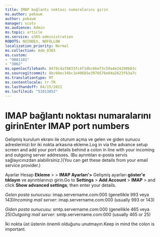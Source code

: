 ```yaml
---
title: IMAP bağlantı noktası numaralarını girin
ms.author: pebaum
author: pebaum
manager: scotv
ms.audience: Admin
ms.topic: article
ms.service: o365-administration
ROBOTS: NOINDEX, NOFOLLOW
localization_priority: Normal
ms.collection: Adm_O365
ms.custom:
- "9001101"
- "3062"
ms.openlocfilehash: 8479c4af8833fc4f1dbc66ef3c59a4e24290b83c
ms.sourcegitcommit: 8bc60ec34bc1e40685e3976576e04a2623f63a7c
ms.translationtype: MT
ms.contentlocale: tr-TR
ms.lasthandoff: 04/15/2021
ms.locfileid: "51813852"
---
```

# <a name="enter-imap-port-numbers"></a><span data-ttu-id="eb208-102">IMAP bağlantı noktası numaralarını girin</span><span class="sxs-lookup"><span data-stu-id="eb208-102">Enter IMAP port numbers</span></span>

<span data-ttu-id="eb208-103">Gelişmiş kurulum ekranı ile oturum açma ve gelen ve giden sunucu adreslerinizi bir iki nokta arkasına ekleme.</span><span class="sxs-lookup"><span data-stu-id="eb208-103">Log in via the advance setup screen and add your port details behind a colon in line with your incoming and outgoing server addresses.</span></span> <span data-ttu-id="eb208-104">(Bu ayrıntıları e-posta servis sağlayıcınızdan alabilirsiniz.)</span><span class="sxs-lookup"><span data-stu-id="eb208-104">(You can get these details from your email service provider.)</span></span> 

<span data-ttu-id="eb208-105">Ayarlar Hesap **Ekleme**  >    >  **IMAP Ayarları'>** Gelişmiş ayarları **göster'e tıklayın** ve ayrıntılarınızı girin.</span><span class="sxs-lookup"><span data-stu-id="eb208-105">Go to **Settings** > **Add Account** > **IMAP** > and click **Show advanced settings**; then enter your details.</span></span> 

<span data-ttu-id="eb208-106">*Gelen posta sunucusu:* imap.servername.com:000 (genellikle 993 veya 143)</span><span class="sxs-lookup"><span data-stu-id="eb208-106">*Incoming mail server*: imap.servername.com:000 (usually 993 or 143)</span></span> 

<span data-ttu-id="eb208-107">*Giden posta sunucusu:* smtp.servername.com:000 (genellikle 465 veya 25)</span><span class="sxs-lookup"><span data-stu-id="eb208-107">*Outgoing mail server*: smtp.servername.com:000 (usually 465 or 25)</span></span> 

<span data-ttu-id="eb208-108">İki nokta üst üstenin önemli olduğunu unutmayın.</span><span class="sxs-lookup"><span data-stu-id="eb208-108">Keep in mind the colon is important.</span></span> 
